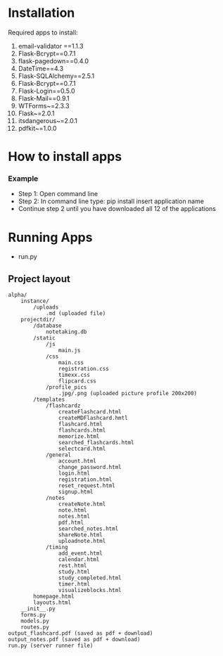 # Installation

Required apps to install:

1. email-validator ==1.1.3
2. Flask-Bcrypt==0.7.1
3. flask-pagedown==0.4.0
4. DateTime==4.3
5. Flask-SQLAlchemy==2.5.1
6. Flask-Bcrypt==0.7.1
7. Flask-Login==0.5.0
8. Flask-Mail==0.9.1
9. WTForms~=2.3.3
10. Flask~=2.0.1
11. itsdangerous~=2.0.1
12. pdfkit~=1.0.0

# How to install apps

### Example

* Step 1: Open command line
* Step 2: In command line type: pip install insert application name
* Continue step 2 until you have downloaded all 12 of the applications

# Running Apps

* run.py

## Project layout

    alpha/
        instance/
            /uploads
                .md (uploaded file)
        projectdir/
            /database
                notetaking.db
            /static
                /js
                    main.js
                /css
                    main.css
                    registration.css  
                    timexx.css
                    flipcard.css
                /profile_pics
                    .jpg/.png (uploaded picture profile 200x200)
            /templates
                /flashcardz
                    createFlashcard.html
                    createMDFlashcard.hmtl
                    flashcard.html
                    flashcards.html
                    memorize.html
                    searched_flashcards.html
                    selectcard.html
                /general
                    account.html
                    change_password.html
                    login.html
                    registration.html
                    reset_request.html 
                    signup.html
                /notes
                    createNote.html
                    note.html
                    notes.html
                    pdf.html
                    searched_notes.html
                    shareNote.html
                    uploadnote.html
                /timing 
                    add_event.html
                    calendar.html
                    rest.html
                    study.html
                    study_completed.html
                    timer.html
                    visualizeblocks.html
            homepage.html
            layouts.html
        __init__.py
        forms.py
        models.py
        routes.py
    output_flashcard.pdf (saved as pdf + download)
    output_notes.pdf (saved as pdf + download)
    run.py (server runner file)